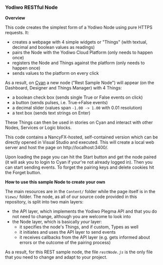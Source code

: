 ### __Yodiwo RESTful Node__

__Overview__

This code creates the simplest form of a Yodiwo Node using pure HTTPS requests. It:
- creates a webpage with 4 simple widgets or "Things" (with textual, decimal and boolean values as readings)
- pairs the Node with the Yodiwo Cloud Platform (only needs to happen once)
- registers the Node and Things against the platform (only needs to happen once)
- sends values to the platform on every click

As a result, on [Cyan](https://cyan.yodiwo.com) a new node ("Rest Sample Node") will appear (on the Dashboard, Designer and Things Manager) with 4 Things:
- a boolean check box (sends single True or False events on click)
- a button (sends pulses, i.e. True->False events)
- a decimal slider (values span `-1.00 -> 1.00` with 0.01 resolution)
- a text box (sends text strings on Enter)

These Things can then be used in stories on Cyan and interact with other Nodes, Services or Logic blocks.

This code contains a NancyFX-hosted, self-contained version which can be directly opened in Visual Studio and executed. This will create a local web server and host the page  on http://localhost:3400/.

Upon loading the page you can hit the Start button and get the node paired (it will ask you to login to Cyan if your're not already logged in). Then you can start sending events. To forget the pairing keys and delete cookies hit the Forget button.

__How to use this sample Node to create your own__

The main resources are in the `Content/` folder while the page itself is in the `Views/` folder. The node, as all of our source code provided in this repository, is split into two main layers:
- the API layer, which implements the Yodiwo Plegma API and that you do not need to change, although you are welcome to look into
- the Node layer, which is basically *your* layer:
    -  it specifies the node's Things, and if custom, Types as well
    -  it initiates and uses the API layer to send events
    -  it receives callbacks from the API layer (e.g. gets informed about errors or the outcome of the pairing process)

As a result, for this REST sample node, the file *`restNode.js`* is the only file that you need to change and adapt to your project.